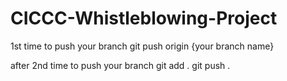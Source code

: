 # CICCC-Whistleblowing-Project

1st time to push your branch
git push origin {your branch name}

after 2nd time to push your branch
git add .
git push .